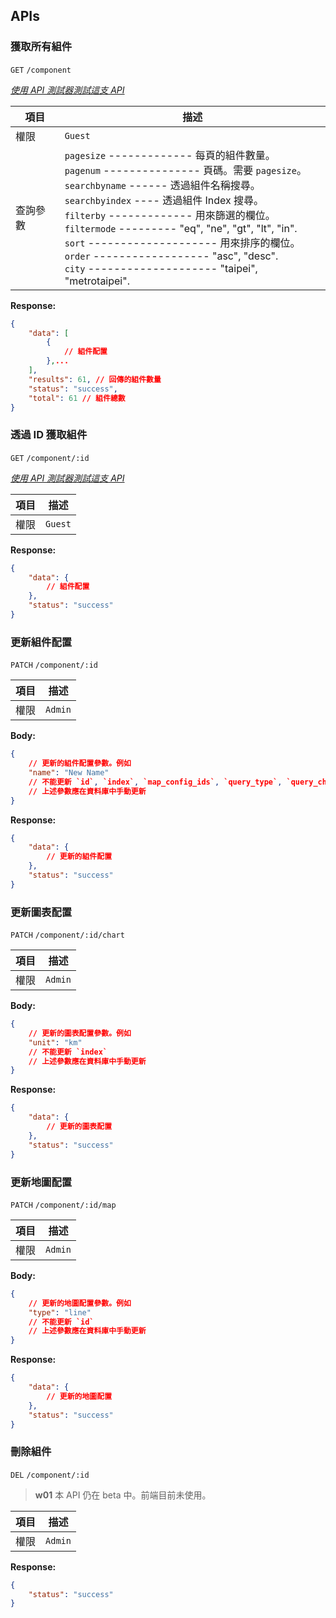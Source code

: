 ## APIs

### 獲取所有組件

`GET` `/component`

_[使用 API 測試器測試這支 API](/api)_

| 項目     | 描述                                                                                                                                                                                                                                                                                                                                                                                         |
| -------- | -------------------------------------------------------------------------------------------------------------------------------------------------------------------------------------------------------------------------------------------------------------------------------------------------------------------------------------------------------------------------------------------- |
| 權限     | `Guest`                                                                                                                                                                                                                                                                                                                                                                                      |
| 查詢參數 | `pagesize` ------------- 每頁的組件數量。<br>`pagenum` --------------- 頁碼。需要 `pagesize`。<br>`searchbyname` ------ 透過組件名稱搜尋。<br>`searchbyindex` ---- 透過組件 Index 搜尋。 <br>`filterby` ------------- 用來篩選的欄位。 <br>`filtermode` --------- "eq", "ne", "gt", "lt", "in".<br>`sort` -------------------- 用來排序的欄位。<br>`order` ------------------ "asc", "desc".<br>`city` -------------------- "taipei", "metrotaipei". |

**Response:**

```json
{
	"data": [
		{
			// 組件配置
        },...
	],
    "results": 61, // 回傳的組件數量
    "status": "success",
    "total": 61 // 組件總數
}
```

### 透過 ID 獲取組件

`GET` `/component/:id`

_[使用 API 測試器測試這支 API](/api)_

| 項目 | 描述    |
| ---- | ------- |
| 權限 | `Guest` |

**Response:**

```json
{
	"data": {
		// 組件配置
	},
	"status": "success"
}
```

### 更新組件配置

`PATCH` `/component/:id`

| 項目 | 描述    |
| ---- | ------- |
| 權限 | `Admin` |

**Body:**

```json
{
	// 更新的組件配置參數。例如
	"name": "New Name"
	// 不能更新 `id`, `index`, `map_config_ids`, `query_type`, `query_chart`, `query_history`
	// 上述參數應在資料庫中手動更新
}
```

**Response:**

```json
{
	"data": {
		// 更新的組件配置
	},
	"status": "success"
}
```

### 更新圖表配置

`PATCH` `/component/:id/chart`

| 項目 | 描述    |
| ---- | ------- |
| 權限 | `Admin` |

**Body:**

```json
{
	// 更新的圖表配置參數。例如
	"unit": "km"
	// 不能更新 `index`
	// 上述參數應在資料庫中手動更新
}
```

**Response:**

```json
{
	"data": {
		// 更新的圖表配置
	},
	"status": "success"
}
```

### 更新地圖配置

`PATCH` `/component/:id/map`

| 項目 | 描述    |
| ---- | ------- |
| 權限 | `Admin` |

**Body:**

```json
{
	// 更新的地圖配置參數。例如
	"type": "line"
	// 不能更新 `id`
	// 上述參數應在資料庫中手動更新
}
```

**Response:**

```json
{
	"data": {
		// 更新的地圖配置
	},
	"status": "success"
}
```

### 刪除組件

`DEL` `/component/:id`

> **w01**
> 本 API 仍在 beta 中。前端目前未使用。

| 項目 | 描述    |
| ---- | ------- |
| 權限 | `Admin` |

**Response:**

```json
{
	"status": "success"
}
```

